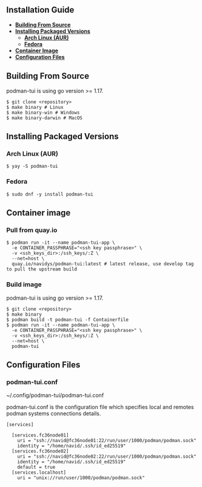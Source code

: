 ## Installation Guide

- [**Building From Source**](#building-from-source)
- [**Installing Packaged Versions**](#installing-packaged-versions)
  - [**Arch Linux (AUR)**](#arch-linux-aur)
  - [**Fedora**](#fedora)
- [**Container Image**](#container-image)
- [**Configuration Files**](#configurations-files)

## Building From Source

podman-tui is using go version >= 1.17.

```shell
$ git clone <repository>
$ make binary # Linux
$ make binary-win # Windows
$ make binary-darwin # MacOS
```

## Installing Packaged Versions

### Arch Linux (AUR)

```shell
$ yay -S podman-tui
```

### Fedora

```
$ sudo dnf -y install podman-tui
```

## Container image

### Pull from quay.io

```shell
$ podman run -it --name podman-tui-app \
  -e CONTAINER_PASSPHRASE="<ssh key passphrase>" \
  -v <ssh_keys_dir>:/ssh_keys/:Z \
  --net=host \
  quay.io/navidys/podman-tui:latest # latest release, use develop tag to pull the upstream build
```

### Build image

podman-tui is using go version >= 1.17.

```shell
$ git clone <repository>
$ make binary
$ podman build -t podman-tui -f Containerfile
$ podman run -it --name podman-tui-app \
  -e CONTAINER_PASSPHRASE="<ssh key passphrase>" \
  -v <ssh_keys_dir>:/ssh_keys/:Z \
  --net=host \
  podman-tui
```


## Configuration Files

### podman-tui.conf

~/.config/podman-tui/podman-tui.conf

podman-tui.conf is the configuration file which specifies local and remotes podman systems connections details.

```shell
[services]

  [services.fc36node01]
    uri = "ssh://navid@fc36node01:22/run/user/1000/podman/podman.sock"
    identity = "/home/navid/.ssh/id_ed25519"
  [services.fc36node02]
    uri = "ssh://navid@fc36node02:22/run/user/1000/podman/podman.sock"
    identity = "/home/navid/.ssh/id_ed25519"
    default = true
  [services.localhost]
    uri = "unix://run/user/1000/podman/podman.sock"
```
